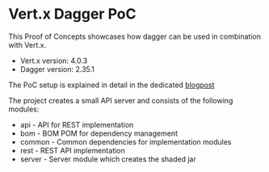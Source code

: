 # Vert.x Dagger PoC

This Proof of Concepts showcases how dagger can be used in combination with Vert.x.

* Vert.x version: 4.0.3
* Dagger version: 2.35.1

The PoC setup is explained in detail in the dedicated [blogpost](https://metaloom.io/blog/day3-vertx-dagger-poc/)

The project creates a small API server and consists of the following modules:

* api - API for REST implementation
* bom - BOM POM for dependency management
* common - Common dependencies for implementation modules
* rest - REST API implementation
* server - Server module which creates the shaded jar
